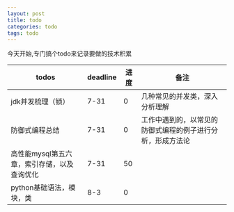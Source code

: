 ```yaml
---
layout: post
title: todo
categories: todo
tags: todo
---
```


今天开始,专门搞个todo来记录要做的技术积累

|todos|deadline|进度|备注|
|-|-|-|-|
|jdk并发梳理（锁）|7-31|0|几种常见的并发类，深入分析理解|
|防御式编程总结|7-31|0|工作中遇到的，以常见的防御式编程的例子进行分析，形成方法论|
|高性能mysql第五六章，索引存储，以及查询优化|7-31|50|
|python基础语法，模块，类|8-3|0|
